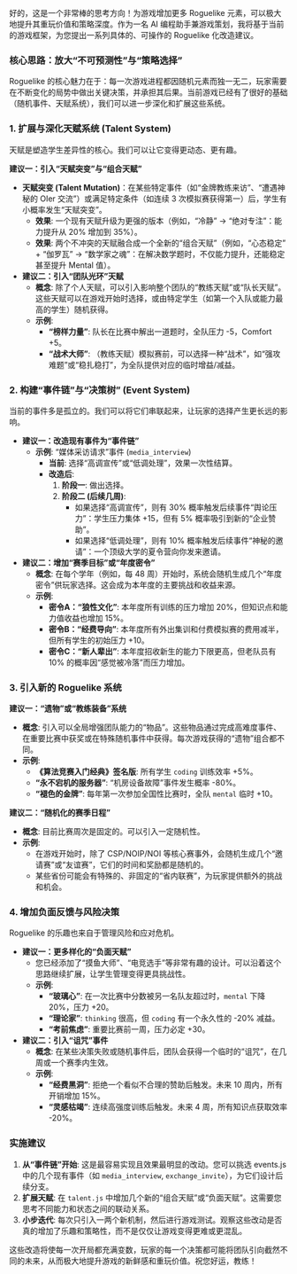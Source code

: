 好的，这是一个非常棒的思考方向！为游戏增加更多 Roguelike 元素，可以极大地提升其重玩价值和策略深度。作为一名 AI 编程助手兼游戏策划，我将基于当前的游戏框架，为您提出一系列具体的、可操作的 Roguelike 化改造建议。

### 核心思路：放大“不可预测性”与“策略选择”

Roguelike 的核心魅力在于：每一次游戏进程都因随机元素而独一无二，玩家需要在不断变化的局势中做出关键决策，并承担其后果。当前游戏已经有了很好的基础（随机事件、天赋系统），我们可以进一步深化和扩展这些系统。

### 1. 扩展与深化天赋系统 (Talent System)

天赋是塑造学生差异性的核心。我们可以让它变得更动态、更有趣。

**建议一：引入“天赋突变”与“组合天赋”**

*   **天赋突变 (Talent Mutation)**：在某些特定事件（如“金牌教练来访”、“遭遇神秘的 OIer 交流”）或满足特定条件（如连续 3 次模拟赛获得第一）后，学生有小概率发生“天赋突变”。
    *   **效果**: 一个现有天赋升级为更强的版本（例如，“冷静” -> “绝对专注”：能力提升从 20% 增加到 35%）。
    *   **效果**: 两个不冲突的天赋融合成一个全新的“组合天赋”（例如，“心态稳定” + “伽罗瓦” -> “数学家之魂”：在解决数学题时，不仅能力提升，还能稳定甚至提升 Mental 值）。
*   **建议二：引入“团队光环”天赋**
    *   **概念**: 除了个人天赋，可以引入影响整个团队的“教练天赋”或“队长天赋”。这些天赋可以在游戏开始时选择，或由特定学生（如第一个入队或能力最高的学生）随机获得。
    *   **示例**:
        *   **“榜样力量”**: 队长在比赛中解出一道题时，全队压力 -5，Comfort +5。
        *   **“战术大师”**: （教练天赋）模拟赛前，可以选择一种“战术”，如“强攻难题”或“稳扎稳打”，为全队提供对应的临时增益/减益。

### 2. 构建“事件链”与“决策树” (Event System)

当前的事件多是孤立的。我们可以将它们串联起来，让玩家的选择产生更长远的影响。

*   **建议一：改造现有事件为“事件链”**
    *   **示例**: “媒体采访请求”事件 (`media_interview`)
        *   **当前**: 选择“高调宣传”或“低调处理”，效果一次性结算。
        *   **改造后**:
            1.  **阶段一**: 做出选择。
            2.  **阶段二 (后续几周)**:
                *   如果选择“高调宣传”，则有 30% 概率触发后续事件“舆论压力”：学生压力集体 +15，但有 5% 概率吸引到新的“企业赞助”。
                *   如果选择“低调处理”，则有 10% 概率触发后续事件“神秘的邀请”：一个顶级大学的夏令营向你发来邀请。
*   **建议二：增加“赛季目标”或“年度密令”**
    *   **概念**: 在每个学年（例如，每 48 周）开始时，系统会随机生成几个“年度密令”供玩家选择。这会成为本年度的主要挑战和收益来源。
    *   **示例**:
        *   **密令A：“狼性文化”**: 本年度所有训练的压力增加 20%，但知识点和能力值收益也增加 15%。
        *   **密令B：“经费导向”**: 本年度所有外出集训和付费模拟赛的费用减半，但所有学生的初始压力 +10。
        *   **密令C：“新人辈出”**: 本年度招收新生的能力下限更高，但老队员有 10% 的概率因“感觉被冷落”而压力增加。

### 3. 引入新的 Roguelike 系统

**建议一：“遗物”或“教练装备”系统**

*   **概念**: 引入可以全局增强团队能力的“物品”。这些物品通过完成高难度事件、在重要比赛中获奖或在特殊随机事件中获得。每次游戏获得的“遗物”组合都不同。
*   **示例**:
    *   **《算法竞赛入门经典》签名版**: 所有学生 `coding` 训练效率 +5%。
    *   **“永不宕机的服务器”**: “机房设备故障”事件发生概率 -80%。
    *   **“褪色的金牌”**: 每年第一次参加全国性比赛时，全队 `mental` 临时 +10。

**建议二：“随机化的赛季日程”**

*   **概念**: 目前比赛周次是固定的。可以引入一定随机性。
*   **示例**:
    *   在游戏开始时，除了 CSP/NOIP/NOI 等核心赛事外，会随机生成几个“邀请赛”或“友谊赛”，它们的时间和奖励都是随机的。
    *   某些省份可能会有特殊的、非固定的“省内联赛”，为玩家提供额外的挑战和机会。

### 4. 增加负面反馈与风险决策

Roguelike 的乐趣也来自于管理风险和应对危机。

*   **建议一：更多样化的“负面天赋”**
    *   您已经添加了“摸鱼大师”、“电竞选手”等非常有趣的设计。可以沿着这个思路继续扩展，让学生管理变得更具挑战性。
    *   **示例**:
        *   **“玻璃心”**: 在一次比赛中分数被另一名队友超过时，`mental` 下降 20%，压力 +20。
        *   **“理论家”**: `thinking` 很高，但 `coding` 有一个永久性的 -20% 减益。
        *   **“考前焦虑”**: 重要比赛前一周，压力必定 +30。
*   **建议二：引入“诅咒”事件**
    *   **概念**: 在某些决策失败或随机事件后，团队会获得一个临时的“诅咒”，在几周或一个赛季内生效。
    *   **示例**:
        *   **“经费黑洞”**: 拒绝一个看似不合理的赞助后触发。未来 10 周内，所有开销增加 15%。
        *   **“灵感枯竭”**: 连续高强度训练后触发。未来 4 周，所有知识点获取效率 -20%。

### 实施建议

1.  **从“事件链”开始**: 这是最容易实现且效果最明显的改动。您可以挑选 events.js 中的几个现有事件（如 `media_interview`, `exchange_invite`），为它们设计后续分支。
2.  **扩展天赋**: 在 `talent.js` 中增加几个新的“组合天赋”或“负面天赋”。这需要您思考不同能力和状态之间的联动关系。
3.  **小步迭代**: 每次只引入一两个新机制，然后进行游戏测试。观察这些改动是否真的增加了乐趣和策略性，而不是仅仅让游戏变得更难或更混乱。

这些改造将使每一次开局都充满变数，玩家的每一个决策都可能将团队引向截然不同的未来，从而极大地提升游戏的新鲜感和重玩价值。祝您好运，教练！